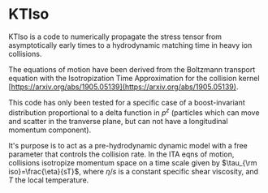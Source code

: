 # KTIso



KTIso is a code to numerically propagate the stress tensor from asymptotically 
early times to a hydrodynamic matching time in heavy ion collisions.

The equations of motion have been derived from the Boltzmann transport equation with the Isotropization Time
Approximation for the collision kernel [https://arxiv.org/abs/1905.05139](https://arxiv.org/abs/1905.05139). 

This code has only been tested for a specific case of a boost-invariant distribution proportional to a delta function in $p^z$ (particles which can move and scatter in the tranverse plane, but can not have a longitudinal momentum component). 

It's purpose is to act as a pre-hydrodynamic dynamic model with a free parameter that controls the collision rate. In the ITA eqns of motion, collisions isotropize momentum space on a time scale given by $\tau_{\rm iso}=\frac{\eta}{sT}$, where $\eta/s$ is a constant specific shear viscosity, and $T$ the local temperature. 